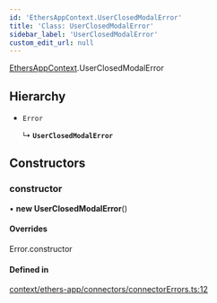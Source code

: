 ```yaml
---
id: 'EthersAppContext.UserClosedModalError'
title: 'Class: UserClosedModalError'
sidebar_label: 'UserClosedModalError'
custom_edit_url: null
---
```


[EthersAppContext](../modules/EthersAppContext.md).UserClosedModalError

## Hierarchy

- `Error`

  ↳ **`UserClosedModalError`**

## Constructors

### constructor

• **new UserClosedModalError**()

#### Overrides

Error.constructor

#### Defined in

[context/ethers-app/connectors/connectorErrors.ts:12](https://github.com/scaffold-eth/eth-hooks/blob/4b1029e/src/context/ethers-app/connectors/connectorErrors.ts#L12)
